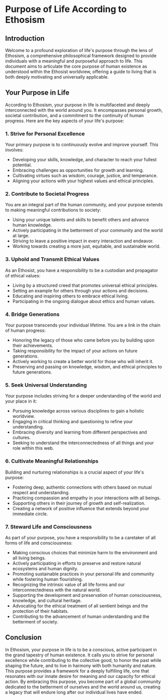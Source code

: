 # Purpose of Life According to Ethosism

## Introduction

Welcome to a profound exploration of life's purpose through the lens of Ethosism, a comprehensive philosophical framework designed to provide individuals with a meaningful and purposeful approach to life. This document aims to articulate the core purpose of human existence as understood within the Ethosist worldview, offering a guide to living that is both deeply motivating and universally applicable.

## Your Purpose in Life

According to Ethosism, your purpose in life is multifaceted and deeply interconnected with the world around you. It encompasses personal growth, societal contribution, and a commitment to the continuity of human progress. Here are the key aspects of your life's purpose:

### 1. Strive for Personal Excellence

Your primary purpose is to continuously evolve and improve yourself. This involves:

- Developing your skills, knowledge, and character to reach your fullest potential.
- Embracing challenges as opportunities for growth and learning.
- Cultivating virtues such as wisdom, courage, justice, and temperance.
- Aligning your actions with your highest values and ethical principles.

### 2. Contribute to Societal Progress

You are an integral part of the human community, and your purpose extends to making meaningful contributions to society:

- Using your unique talents and skills to benefit others and advance human knowledge.
- Actively participating in the betterment of your community and the world at large.
- Striving to leave a positive impact in every interaction and endeavor.
- Working towards creating a more just, equitable, and sustainable world.

### 3. Uphold and Transmit Ethical Values

As an Ethosist, you have a responsibility to be a custodian and propagator of ethical values:

- Living by a structured creed that promotes universal ethical principles.
- Setting an example for others through your actions and decisions.
- Educating and inspiring others to embrace ethical living.
- Participating in the ongoing dialogue about ethics and human values.

### 4. Bridge Generations

Your purpose transcends your individual lifetime. You are a link in the chain of human progress:

- Honoring the legacy of those who came before you by building upon their achievements.
- Taking responsibility for the impact of your actions on future generations.
- Actively working to create a better world for those who will inherit it.
- Preserving and passing on knowledge, wisdom, and ethical principles to future generations.

### 5. Seek Universal Understanding

Your purpose includes striving for a deeper understanding of the world and your place in it:

- Pursuing knowledge across various disciplines to gain a holistic worldview.
- Engaging in critical thinking and questioning to refine your understanding.
- Embracing diversity and learning from different perspectives and cultures.
- Seeking to understand the interconnectedness of all things and your role within this web.

### 6. Cultivate Meaningful Relationships

Building and nurturing relationships is a crucial aspect of your life's purpose:

- Fostering deep, authentic connections with others based on mutual respect and understanding.
- Practicing compassion and empathy in your interactions with all beings.
- Supporting others in their journey of growth and self-realization.
- Creating a network of positive influence that extends beyond your immediate circle.

### 7. Steward Life and Consciousness

As part of your purpose, you have a responsibility to be a caretaker of all forms of life and consciousness:

- Making conscious choices that minimize harm to the environment and all living beings.
- Actively participating in efforts to preserve and restore natural ecosystems and human dignity.
- Promoting sustainable practices in your personal life and community while fostering human flourishing.
- Recognizing the intrinsic value of all life forms and our interconnectedness with the natural world.
- Supporting the development and preservation of human consciousness, knowledge, and cultural heritage.
- Advocating for the ethical treatment of all sentient beings and the protection of their habitats.
- Contributing to the advancement of human understanding and the betterment of society.

## Conclusion

In Ethosism, your purpose in life is to be a conscious, active participant in the grand tapestry of human existence. It calls you to strive for personal excellence while contributing to the collective good, to honor the past while shaping the future, and to live in harmony with both humanity and nature. This purpose provides a framework for a deeply fulfilling life, one that resonates with our innate desire for meaning and our capacity for ethical action. By embracing this purpose, you become part of a global community dedicated to the betterment of ourselves and the world around us, creating a legacy that will endure long after our individual lives have ended.